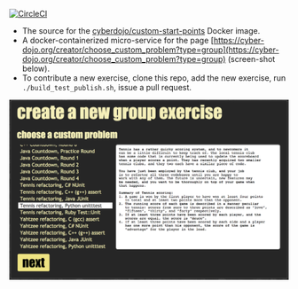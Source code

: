 
[![CircleCI](https://circleci.com/gh/cyber-dojo/custom-start-points.svg?style=svg)](https://circleci.com/gh/cyber-dojo/custom-start-points)

- The source for the [cyberdojo/custom-start-points](https://hub.docker.com/r/cyberdojo/custom-start-points/tags) Docker image.
- A docker-containerized micro-service for the page [https://cyber-dojo.org/creator/choose_custom_problem?type=group](https://cyber-dojo.org/creator/choose_custom_problem?type=group) (screen-shot below).
- To contribute a new exercise, clone this repo, add the new exercise, run `./build_test_publish.sh`, issue a pull request.

![cyber-dojo.org custom-start-points page](https://github.com/cyber-dojo/custom-start-points/blob/master/docs/screen_shot.png)
